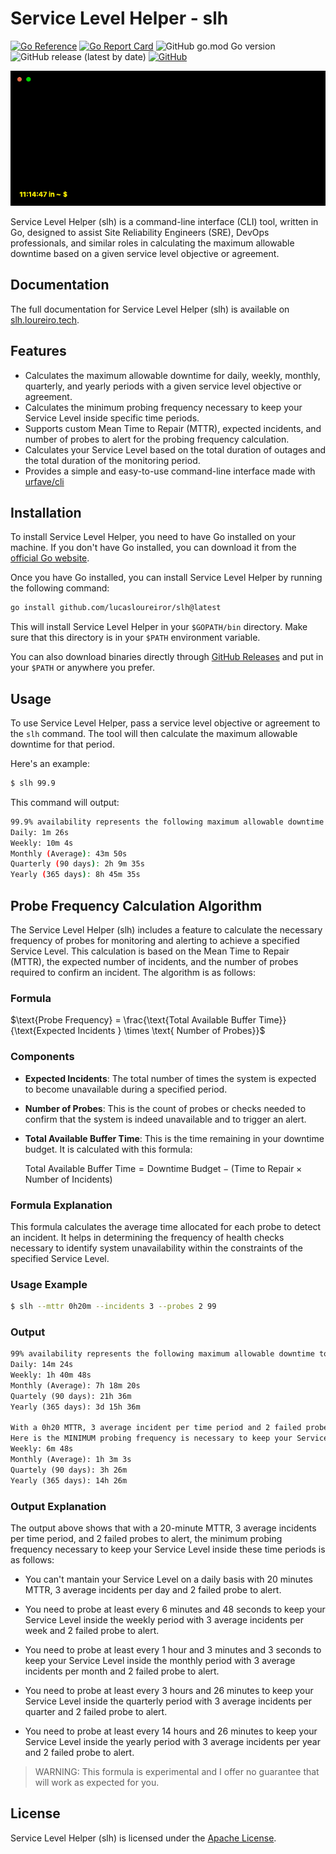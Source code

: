# Service Level Helper - slh

[![Go Reference](https://pkg.go.dev/badge/github.com/lucasloureiror/slh.svg)](https://pkg.go.dev/github.com/lucasloureiror/slh)
[![Go Report Card](https://goreportcard.com/badge/github.com/lucasloureiror/slh)](https://goreportcard.com/report/github.com/lucasloureiror/slh)
![GitHub go.mod Go version](https://img.shields.io/github/go-mod/go-version/lucasloureiror/slh)
![GitHub release (latest by date)](https://img.shields.io/github/v/release/lucasloureiror/slh)
[![GitHub](https://img.shields.io/github/license/lucasloureiror/slh)](LICENSE.md)

<p align="center">
  <img src="docs/static/slh.gif" />
</p>

Service Level Helper (slh) is a command-line interface (CLI) tool, written in Go, designed to assist Site Reliability Engineers (SRE), DevOps professionals, and similar roles in calculating the maximum allowable downtime based on a given service level objective or agreement.

## Documentation

The full documentation for Service Level Helper (slh) is available on [slh.loureiro.tech](https://slh.loureiro.tech).


## Features

- Calculates the maximum allowable downtime for daily, weekly, monthly, quarterly, and yearly periods with a given service level objective or agreement.
- Calculates the minimum probing frequency necessary to keep your Service Level inside specific time periods.
- Supports custom Mean Time to Repair (MTTR), expected incidents, and number of probes to alert for the probing frequency calculation.
- Calculates your Service Level based on the total duration of outages and the total duration of the monitoring period.
- Provides a simple and easy-to-use command-line interface made with [urfave/cli](https://cli.urfave.org/)

## Installation


To install Service Level Helper, you need to have Go installed on your machine. If you don't have Go installed, you can download it from the [official Go website](https://golang.org/dl/).

Once you have Go installed, you can install Service Level Helper by running the following command:

```bash
go install github.com/lucasloureiror/slh@latest
```
This will install Service Level Helper in your `$GOPATH/bin` directory. Make sure that this directory is in your `$PATH` environment variable.

You can also download binaries directly through [GitHub Releases](https://github.com/lucasloureiror/slh/releases) and put in your `$PATH` or anywhere you prefer.

## Usage

To use Service Level Helper, pass a service level objective or agreement to the `slh` command. The tool will then calculate the maximum allowable downtime for that period.

Here's an example:

```bash
$ slh 99.9
```

This command will output:

```bash
99.9% availability represents the following maximum allowable downtime to meet your Service Level:
Daily: 1m 26s
Weekly: 10m 4s
Monthly (Average): 43m 50s
Quarterly (90 days): 2h 9m 35s
Yearly (365 days): 8h 45m 35s
```

## Probe Frequency Calculation Algorithm

The Service Level Helper (slh) includes a feature to calculate the necessary frequency of probes for monitoring and alerting to achieve a specified Service Level. This calculation is based on the Mean Time to Repair (MTTR), the expected number of incidents, and the number of probes required to confirm an incident. The algorithm is as follows:

### Formula

$\text{Probe Frequency} = \frac{\text{Total Available Buffer Time}}{\text{Expected Incidents } \times \text{ Number of Probes}}$


### Components

- **Expected Incidents**: The total number of times the system is expected to become unavailable during a specified period.

- **Number of Probes**: This is the count of probes or checks needed to confirm that the system is indeed unavailable and to trigger an alert.

- **Total Available Buffer Time**: This is the time remaining in your downtime budget. It is calculated with this formula: 

    $\text{Total Available Buffer Time} = \text{Downtime Budget} - (\text{Time to Repair} \times \text{Number of Incidents})$



### Formula Explanation

This formula calculates the average time allocated for each probe to detect an incident. It helps in determining the frequency of health checks necessary to identify system unavailability within the constraints of the specified Service Level.

### Usage Example

```bash
$ slh --mttr 0h20m --incidents 3 --probes 2 99
```

### Output

```txt
99% availability represents the following maximum allowable downtime to meet your Service Level:
Daily: 14m 24s
Weekly: 1h 40m 48s
Monthly (Average): 7h 18m 20s
Quartely (90 days): 21h 36m
Yearly (365 days): 3d 15h 36m

With a 0h20 MTTR, 3 average incident per time period and 2 failed probe to alert
Here is the MINIMUM probing frequency is necessary to keep your Service Level inside these time periods:
Weekly: 6m 48s
Monthly (Average): 1h 3m 3s
Quartely (90 days): 3h 26m
Yearly (365 days): 14h 26m
```

### Output Explanation

The output above shows that with a 20-minute MTTR, 3 average incidents per time period, and 2 failed probes to alert, the minimum probing frequency necessary to keep your Service Level inside these time periods is as follows:

- You can't mantain your Service Level on a daily basis with 20 minutes MTTR, 3 average incidents per day and 2 failed probe to alert.

-  You need to probe at least every 6 minutes and 48 seconds to keep your Service Level inside the weekly period with 3 average incidents per week and 2 failed probe to alert.

- You need to probe at least every 1 hour and 3 minutes and 3 seconds to keep your Service Level inside the monthly period with 3 average incidents per month and 2 failed probe to alert.

- You need to probe at least every 3 hours and 26 minutes to keep your Service Level inside the quarterly period with 3 average incidents per quarter and 2 failed probe to alert.

- You need to probe at least every 14 hours and 26 minutes to keep your Service Level inside the yearly period with 3 average incidents per year and 2 failed probe to alert.

> WARNING: This formula is experimental and I offer no guarantee that will work as expected for you.

## License  

Service Level Helper (slh) is licensed under the [Apache License](LICENSE).


